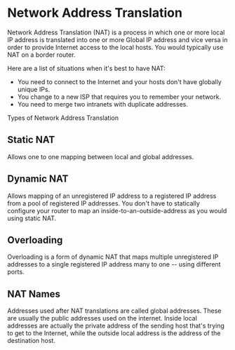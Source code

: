 # Network Address Translation
Network Address Translation (NAT) is a process in which one or more local IP address is 
translated into one or more Global IP address and vice versa in order to provide Internet 
access to the local hosts. You would typically use NAT on a border router.

Here are a list of situations when it's best to have NAT:
- You need to connect to the Internet and your hosts don't have globally unique IPs.
- You change to a new ISP that requires you to remember your network.
- You need to merge two intranets with duplicate addresses.

Types of Network Address Translation

## Static NAT
Allows one to one mapping between local and global addresses. 

## Dynamic NAT
Allows mapping of an unregistered IP address to a registered IP address from a pool of registered IP addresses.
You don't have to statically configure your router to map an inside-to-an-outside-address as you would using static
NAT.

## Overloading
Overloading is a form of dynamic NAT that maps multiple unregistered IP addresses to a single registered IP address
many to one -- using different ports.

## NAT Names
Addresses used after NAT translations are called global addresses. These are usually the public addresses used on the internet.
Inside local addresses are actually the private address of the sending host that's trying to get to the Internet, while the
outside local address is the address of the destination host.
